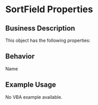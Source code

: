 # SortField Properties

## Business Description
This object has the following properties:

## Behavior
Name

## Example Usage
No VBA example available.